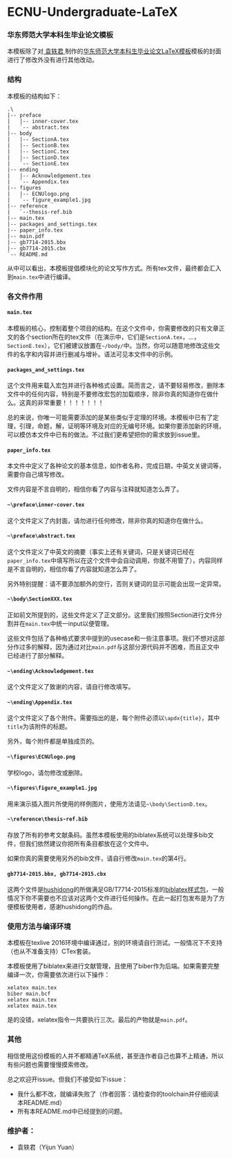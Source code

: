 # ECNU-Undergraduate-LaTeX

### 华东师范大学本科生毕业论文模板

本模板除了对[ 袁轶君 ](https://gitee.com/YijunYuan)制作的[华东师范大学本科生毕业论文LaTeX模板](https://gitee.com/YijunYuan/ECNU-Undergraduate-LaTeX)模板的封面进行了修改外没有进行其他改动。

### 结构

本模板的结构如下：

```
.\
|-- preface
|   |-- inner-cover.tex
|   `-- abstract.tex
|-- body
|   |-- SectionA.tex
|   |-- SectionB.tex
|   |-- SectionC.tex
|   |-- SectionD.tex
|   `-- SectionE.tex
|-- ending
|   |-- Acknowledgement.tex
|   `-- Appendix.tex
|-- figures
|   |-- ECNUlogo.png
|   `-- figure_example1.jpg
|-- reference
|   `--thesis-ref.bib
|-- main.tex
|-- packages_and_settings.tex
|-- paper_info.tex
|-- main.pdf
|-- gb7714-2015.bbx
|-- gb7714-2015.cbx
`-- README.md
```

从中可以看出，本模板提倡模块化的论文写作方式。所有tex文件，最终都会汇入到`main.tex`中进行编译。

### 各文件作用

#### `main.tex`

本模板的核心，控制着整个项目的结构。在这个文件中，你需要修改的只有文章正文的各个section所在的tex文件（在演示中，它们是`SectionA.tex`，...，`SectionE.tex`），它们被建议放置在`~/body/`中。当然，你可以随意地修改这些文件的名字和内容并进行删减与增补。语法可见本文件中的示例。

#### `packages_and_settings.tex`

这个文件用来载入宏包并进行各种格式设置。简而言之，请不要轻易修改，删除本文件中的任何内容，特别是不要修改宏包的加载顺序，除非你真的知道你在做什么。这真的非常重要！！！！！！！

总的来说，你唯一可能需要添加的是某些类似于定理的环境。本模板中已有了定理，引理，命题，解，证明等环境及对应的无编号环境。如果你要添加新的环境，可以模仿本文件中已有的做法。不过我们更希望把你的需求放到issue里。

#### `paper_info.tex`

本文件中定义了各种论文的基本信息，如作者名称，完成日期，中英文关键词等，需要你自己填写修改。

文件内容是不言自明的，相信你看了内容与注释就知道怎么弄了。

#### `~\preface\inner-cover.tex`

这个文件定义了内封面，请勿进行任何修改，除非你真的知道你在做什么。

#### `~\preface\abstract.tex`

这个文件定义了中英文的摘要（事实上还有关键词，只是关键词已经在`paper_info.tex`中填写所以在这个文件中会自动调用，你就不用管了），内容同样是不言自明的，相信你看了内容就知道怎么弄了。

另外特别提醒：请不要添加额外的空行，否则关键词的显示可能会出现一定异常。

#### `~\body\SectionXXX.tex`

正如前文所提到的，这些文件定义了正文部分。这里我们按照Section进行文件分割并在`main.tex`中统一input以便管理。

这些文件包括了各种格式要求中提到的usecase和一些注意事项。我们不想对这部分作过多的解释，因为通过对比`main.pdf`与这部分源代码并不困难，而且正文中已经进行了部分解释。

#### `~\ending\Acknowledgement.tex`

这个文件定义了致谢的内容，请自行修改填写。

#### `~\ending\Appendix.tex`

这个文件定义了各个附件。需要指出的是，每个附件必须以`\apdx{title}`，其中`title`为该附件的标题。

另外，每个附件都是单独成页的。

#### `~\figures\ECNUlogo.png`

学校logo，请勿修改或删除。

#### `~\figures\figure_example1.jpg`

用来演示插入图片所使用的样例图片，使用方法请见`~\body\SectionD.tex`。

#### `~\reference\thesis-ref.bib`

存放了所有的参考文献条码。虽然本模板使用的biblatex系统可以处理多bib文件，但我们依然建议你把所有条目都放在这个文件中。

如果你真的需要使用另外的bib文件，请自行修改`main.tex`的第4行。

#### `gb7714-2015.bbx, gb7714-2015.cbx`

这两个文件是[hushidong](https://github.com/hushidong)的所做满足GB/T7714-2015标准的[biblatex样式包](https://github.com/hushidong/biblatex-gb7714-2015)，一般情况下你不需要也不应该对这两个文件进行任何操作。在此一起打包发布是为了方便模板使用者，感谢hushidong的作品。

### 使用方法与编译环境

本模板在texlive 2016环境中编译通过，别的环境请自行测试。一般情况下不支持（也从不准备支持）CTex套装。

本模板使用了biblatex来进行文献管理，且使用了biber作为后端。如果需要完整编译一次，你需要依次进行以下操作：

```
xelatex main.tex
biber main.bcf
xelatex main.tex
xelatex main.tex
```

是的没错，xelatex指令一共要执行三次。最后的产物就是`main.pdf`。

### 其他

相信使用这份模板的人并不都精通TeX系统，甚至连作者自己也算不上精通，所以有些问题也需要慢慢摸索修改。

总之欢迎开issue。但我们不接受如下issue：

* 我什么都不改，就编译失败了（作者回答：请检查你的toolchain并仔细阅读本README.md）
* 所有本README.md中已经提到的问题。

### 维护者：

* 袁轶君（Yijun Yuan）

